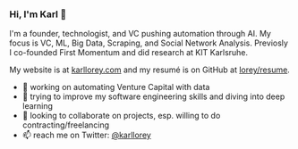 ### Hi, I'm Karl 👋

I'm a founder, technologist, and VC pushing automation through AI. 
My focus is VC, ML, Big Data, Scraping, and Social Network Analysis. 
Previosly I co-founded First Momentum and did research at KIT Karlsruhe.

My website is at [karllorey.com](https://karllorey.com) 
and my resumé is on GitHub at [lorey/resume](https://github.com/lorey/resume).

- 🔭 working on automating Venture Capital with data
- 🌱 trying to improve my software engineering skills and diving into deep learning
- 👯 looking to collaborate on projects, esp. willing to do contracting/freelancing
- 📫 reach me on Twitter: [@karllorey](https://twitter.com/karllorey)
